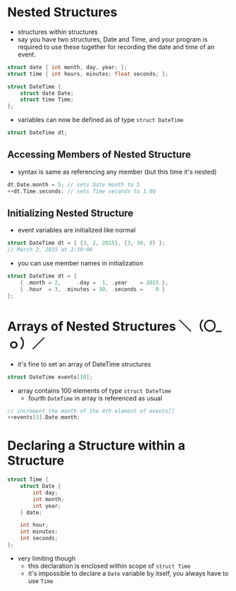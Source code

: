 # Nested Structures

- structures within structures
- say you have two structures, Date and Time, and your program is required to use these together for recording the date and time of an event.

```c
struct date { int month, day, year; };
struct time { int hours, minutes; float seconds; };

struct DateTime {
    struct date Date;
    struct time Time;
};
```

- variables can now be defined as of type `struct DateTime`

```c
struct DateTime dt;
```

## Accessing Members of Nested Structure

- syntax is same as referencing any member (but this time it's nested)

```c
dt.Date.month = 5; // sets Date month to 5
++dt.Time.seconds; // sets Time seconds to 1.00
```

## Initializing Nested Structure

- event variables are initialized like normal

```c
struct DateTime dt = { {3, 2, 2015}, {3, 30, 0} };
// March 2, 2015 at 3:30:00
```

- you can use member names in initialization

```c
struct DateTime dt = {
    { .month = 2,     .day =  1, .year    = 2015 },
    { .hour  = 3, .minutes = 30, .seconds =    0 }
};
```

# Arrays of Nested Structures ＼（〇_ｏ）／

- it's fine to set an array of DateTime structures

```c
struct DateTime events[10];
```

- array contains 100 elements of type `struct DateTime`
    - fourth `DateTime` in array is referenced as usual

```c
// increment the month of the 4th element of events[]
++events[3].Date.month;
```

# Declaring a Structure within a Structure

```c
struct Time {
    struct Date {
        int day;
        int month;
        int year;
    } date;

    int hour;
    int minutes;
    int seconds;
};
```

- very limiting though
    - this declaration is enclosed within scope of `struct Time`
    - it's impossible to declare a `Date` variable by itself, you always have to use `Time`
